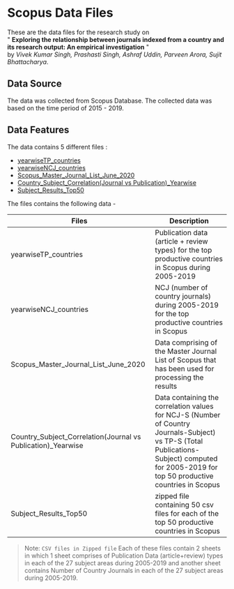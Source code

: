# Scopus Data Files

These are the data files for the research study on
<br>"
**Exploring the relationship between journals indexed from a country and its research output: An empirical investigation** " <br>
by _Vivek Kumar Singh, Prashasti Singh, Ashraf Uddin, Parveen Arora, Sujit Bhattacharya_.

## Data Source

The data was collected from Scopus Database. The collected data was based on the time period of 2015 - 2019.

## Data Features

The data contains 5 different files :

- [yearwiseTP_countries](yearwiseTP_countries.xlsx)
- [yearwiseNCJ_countries](yearwiseNCJ_countries.xlsx)
- [Scopus_Master_Journal_List_June_2020](Scopus_Master_Journal_List_June_2020.xlsx)
- <a href="Country_Subject_Correlation(Journal vs Publication)_Yearwise.xlsx">Country_Subject_Correlation(Journal vs Publication)\_Yearwise</a>
- [Subject_Results_Top50](Subject_Results_Top50.zip)

The files contains the following data -

| Files                | Description                               |
| -------------------- | ----------------------------------------- |
| yearwiseTP_countries | Publication data (article + review types) for the top productive countries in Scopus during 2005-2019 |
| yearwiseNCJ_countries |  NCJ (number of country journals) during 2005-2019 for the top productive countries in Scopus |
|Scopus_Master_Journal_List_June_2020 | Data comprising of the Master Journal List of Scopus that has been used for processing the results |
| Country_Subject_Correlation(Journal vs Publication)\_Yearwise | Data containing the correlation values for NCJ-S (Number of Country Journals-Subject) vs TP-S (Total Publications-Subject) computed for 2005-2019 for top 50 productive countries in Scopus|
| Subject_Results_Top50 | zipped file containing 50 csv files for each of the top 50 productive countries in Scopus |

> Note: `CSV files in Zipped file` Each of these files contain 2 sheets in which 1 sheet comprises of Publication Data (article+review) types in each of the 27 subject areas during 2005-2019 and another sheet contains Number of Country Journals in each of the 27 subject areas during 2005-2019.
